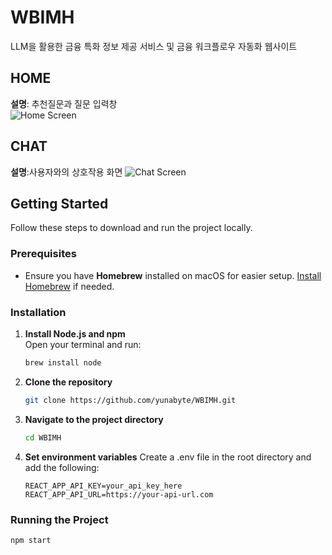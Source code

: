 # WBIMH
LLM을 활용한 금융 특화 정보 제공 서비스 및 금융 워크플로우 자동화 웹사이트  

## HOME
**설명**: 추천질문과 질문 입력창  
![Home Screen](https://github.com/user-attachments/assets/1651b061-151d-4988-bb24-49e3fed97df5)  
## CHAT
**설명**:사용자와의 상호작용 화면
![Chat Screen](https://github.com/user-attachments/assets/0c07a949-16ed-4472-b2ea-ee73177f3ac6)  

## Getting Started

Follow these steps to download and run the project locally.

### Prerequisites
- Ensure you have **Homebrew** installed on macOS for easier setup. [Install Homebrew](https://brew.sh/) if needed.

### Installation

1. **Install Node.js and npm**  
   Open your terminal and run:
   ```bash
   brew install node

2. **Clone the repository**
   ```bash
   git clone https://github.com/yunabyte/WBIMH.git

3. **Navigate to the project directory**
   ```bash
   cd WBIMH

4. **Set environment variables**
   Create a .env file in the root directory and add the following:
   ```plane text
   REACT_APP_API_KEY=your_api_key_here
   REACT_APP_API_URL=https://your-api-url.com
### Running the Project
   ```bash
   npm start